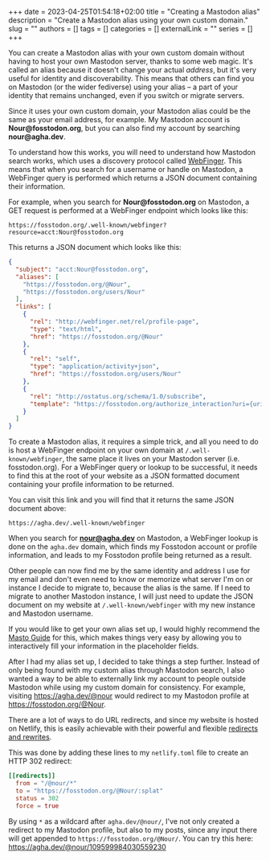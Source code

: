 +++
date = 2023-04-25T01:54:18+02:00
title = "Creating a Mastodon alias"
description = "Create a Mastodon alias using your own custom domain."
slug = ""
authors = []
tags = []
categories = []
externalLink = ""
series = []
+++

You can create a Mastodon alias with your own custom domain without having to host your own Mastodon server, thanks to some web magic. It's called an alias because it doesn't change your actual *address*, but it's very useful for identity and discoverability. This means that others can find you on Mastodon (or the wider fediverse) using your alias – a part of your identity that remains unchanged, even if you switch or migrate servers.

Since it uses your own custom domain, your Mastodon alias could be the same as your email address, for example. My Mastodon account is **Nour\@fosstodon.org**, but you can also find my account by searching **nour\@agha.dev**.

To understand how this works, you will need to understand how Mastodon search works, which uses a discovery protocol called [WebFinger](https://webfinger.net). This means that when you search for a username or handle on Mastodon, a WebFinger query is performed which returns a JSON document containing their information.

For example, when you search for **Nour\@fosstodon.org** on Mastodon, a GET request is performed at a WebFinger endpoint which looks like this:

    https://fosstodon.org/.well-known/webfinger?resource=acct:Nour@fosstodon.org

This returns a JSON document which looks like this:

```json
{
  "subject": "acct:Nour@fosstodon.org",
  "aliases": [
    "https://fosstodon.org/@Nour",
    "https://fosstodon.org/users/Nour"
  ],
  "links": [
    {
      "rel": "http://webfinger.net/rel/profile-page",
      "type": "text/html",
      "href": "https://fosstodon.org/@Nour"
    },
    {
      "rel": "self",
      "type": "application/activity+json",
      "href": "https://fosstodon.org/users/Nour"
    },
    {
      "rel": "http://ostatus.org/schema/1.0/subscribe",
      "template": "https://fosstodon.org/authorize_interaction?uri={uri}"
    }
  ]
}
```

To create a Mastodon alias, it requires a simple trick, and all you need to do is host a WebFinger endpoint on your own domain at `/.well-known/webfinger`, the same place it lives on your Mastodon server (i.e. fosstodon.org). For a WebFinger query or lookup to be successful, it needs to find this at the root of your website as a JSON formatted document containing your profile information to be returned.

You can visit this link and you will find that it returns the same JSON document above:

    https://agha.dev/.well-known/webfinger
    
When you search for **nour@agha.dev** on Mastodon, a WebFinger lookup is done on the `agha.dev` domain, which finds my Fosstodon account or profile information, and leads to my Fosstodon profile being returned as a result.

Other people can now find me by the same identity and address I use for my email and don't even need to know or memorize what server I'm on or instance I decide to migrate to, because the alias is the same. If I need to migrate to another Mastodon instance, I will just need to update the JSON document on my website at `/.well-known/webfinger` with my new instance and Mastodon username.

If you would like to get your own alias set up, I would highly recommend the [Masto Guide](https://guide.toot.as/guide/use-your-own-domain) for this, which makes things very easy by allowing you to interactively fill your information in the placeholder fields.

After I had my alias set up, I decided to take things a step further. Instead of only being found with my custom alias through Mastodon search, I also wanted a way to be able to externally link my account to people outside Mastodon while using my custom domain for consistency. For example, visiting https://agha.dev/@nour would redirect to my Mastodon profile at https://fosstodon.org/@Nour.

There are a lot of ways to do URL redirects, and since my website is hosted on Netlify, this is easily achievable with their powerful and flexible [redirects and rewrites](https://docs.netlify.com/routing/redirects).

This was done by adding these lines to my `netlify.toml` file to create an HTTP 302 redirect:

```toml
[[redirects]]
  from = "/@nour/*"
  to = "https://fosstodon.org/@Nour/:splat"
  status = 302
  force = true
```

By using `*` as a wildcard after `agha.dev/@nour/`, I've not only created a redirect to my Mastodon profile, but also to my posts, since any input there will get appended to `https://fosstodon.org/@Nour/`. You can try this here: https://agha.dev/@nour/109599984030559230
